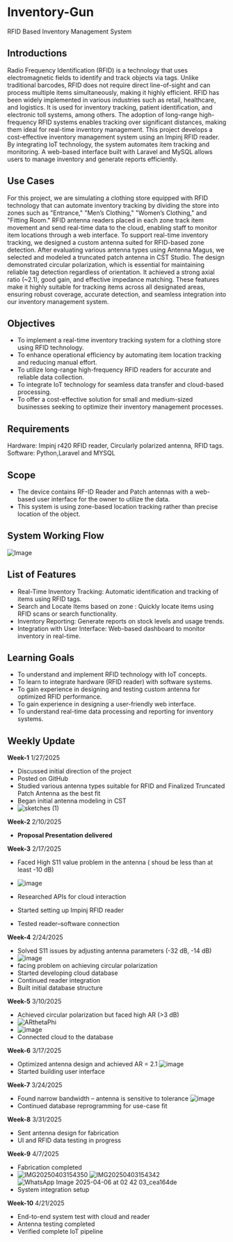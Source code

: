 # Inventory-Gun
RFID Based Inventory Management System

## Introductions
Radio Frequency Identification (RFID) is a technology that uses electromagnetic fields to identify and track objects via tags. Unlike traditional barcodes, RFID does not require direct line-of-sight and can process multiple items simultaneously, making it highly efficient.
RFID has been widely implemented in various industries such as retail, healthcare, and logistics. It is used for inventory tracking, patient identification, and electronic toll systems, among others. The adoption of long-range high-frequency RFID systems enables tracking over significant distances, making them ideal for real-time inventory management.
This project develops a cost-effective inventory management system using an Impinj RFID reader. By integrating IoT technology, the system automates item tracking and monitoring. A web-based interface built with Laravel and MySQL allows users to manage inventory and generate reports efficiently.

## Use Cases
For this project, we are simulating a clothing store equipped with RFID technology that can automate inventory tracking by dividing the store into zones such as "Entrance," "Men’s Clothing," "Women’s Clothing," and "Fitting Room." RFID antenna readers placed in each zone track item movement and send real-time data to the cloud, enabling staff to monitor item locations through a web interface.
To support real-time inventory tracking, we designed a custom antenna suited for RFID-based zone detection. After evaluating various antenna types using Antenna Magus, we selected and modeled a truncated patch antenna in CST Studio. The design demonstrated circular polarization, which is essential for maintaining reliable tag detection regardless of orientation. It achieved a strong axial ratio (~2.1), good gain, and effective impedance matching. These features make it highly suitable for tracking items across all designated areas, ensuring robust coverage, accurate detection, and seamless integration into our inventory management system.
 


## Objectives
- To implement a real-time inventory tracking system for a clothing store using RFID technology.
- To enhance operational efficiency by automating item location tracking and reducing manual effort.
- To utilize long-range high-frequency RFID readers for accurate and reliable data collection.
- To integrate IoT technology for seamless data transfer and cloud-based processing.
- To offer a cost-effective solution for small and medium-sized businesses seeking to optimize their inventory management processes.

## Requirements
Hardware: Impinj r420  RFID reader, Circularly polarized antenna, RFID tags.
Software: Python,Laravel and MYSQL

## Scope
- The device contains RF-ID Reader and Patch antennas with a web-based user interface for the owner to utilize the data.
- This system is using zone-based location tracking rather than precise location of the object.

## System Working Flow
![Image](https://github.com/user-attachments/assets/0e1d9113-97d8-4f7b-a413-87c3392a02cc)

## List of Features
- Real-Time Inventory Tracking: Automatic identification and tracking of items using RFID tags.
- Search and Locate Items based on zone : Quickly locate items using RFID scans or search functionality.
- Inventory Reporting: Generate reports on stock levels and usage trends.
- Integration with User Interface: Web-based dashboard to monitor inventory in real-time.

## Learning Goals
- To understand and implement RFID technology with IoT concepts.
- To learn to integrate hardware (RFID reader) with software systems.
- To gain experience in designing and testing custom antenna for optimized RFID performance.
- To gain experience in designing a user-friendly web interface.
- To understand real-time data processing and reporting for inventory systems.

## Weekly Update 
**Week-1** 
 1/27/2025
- Discussed initial direction of the project
- Posted on GitHub  
- Studied various antenna types suitable for RFID and Finalized Truncated Patch Antenna as the best fit  
- Began initial antenna modeling in CST
- ![sketches (1)](https://github.com/user-attachments/assets/c3532035-8ee2-40de-9180-7f3a9fdc7e1c)

**Week-2**
 2/10/2025
- **Proposal Presentation delivered**
   
**Week-3**
 2/17/2025
- Faced High S11 value problem in the antenna ( shoud be less than at least -10 dB)
- ![image](https://github.com/user-attachments/assets/15a99e80-942e-489e-abbe-a53b5625f6b3)

- Researched APIs for cloud interaction  
- Started setting up Impinj RFID reader
- Tested reader–software connection

**Week-4**
 2/24/2025
- Solved S11 issues by adjusting antenna parameters (-32 dB, -14 dB)
- ![image](https://github.com/user-attachments/assets/0454e1c6-2dd3-4d2d-87f3-7b29aaabc14e)
- facing problem on achieving circular polarization 
- Started developing cloud database
- Continued reader integration  
- Built initial database structure

**Week-5**
 3/10/2025
- Achieved circular polarization but faced high AR (>3 dB)
-  ![ARthetaPhi](https://github.com/user-attachments/assets/5904ffe2-3bd4-4c70-8e72-655f11fe25e3)
-  ![image](https://github.com/user-attachments/assets/ac2d1313-7095-45bd-a8da-2818ed124705)
- Connected cloud to the database  

**Week-6**
 3/17/2025
- Optimized antenna design and achieved AR = 2.1
![image](https://github.com/user-attachments/assets/d66acfc5-d1e6-4ad2-a856-50bfea81a6e6)
- Started building user interface

**Week-7**
  3/24/2025
- Found narrow bandwidth – antenna is sensitive to tolerance
  ![image](https://github.com/user-attachments/assets/f9271082-8182-4960-ab4d-5f6c4cb0b28b)
- Continued database reprogramming for use-case fit

**Week-8**
  3/31/2025
- Sent antenna design for fabrication  
- UI and RFID data testing in progress

**Week-9**
  4/7/2025
- Fabrication completed
- ![IMG20250403154350](https://github.com/user-attachments/assets/03510e1e-b4ba-41c9-89c3-68c8e7a1b5ee)
![IMG20250403154342](https://github.com/user-attachments/assets/d6223944-eaff-4a4d-b179-d6b9df799d3f)
![WhatsApp Image 2025-04-06 at 02 42 03_cea164de](https://github.com/user-attachments/assets/6da8ee50-af40-44b0-931e-6eb734eb9753)
- System integration setup

**Week-10**
  4/21/2025
- End-to-end system test with cloud and reader
- Antenna testing completed
- Verified complete IoT pipeline



